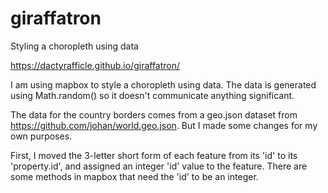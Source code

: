 # giraffatron
Styling a choropleth using data

https://dactyrafficle.github.io/giraffatron/

I am using mapbox to style a choropleth using data. The data is generated using Math.random() so it doesn't communicate anything significant.

The data for the country borders comes from a geo.json dataset from https://github.com/johan/world.geo.json. But I made some changes for my own purposes.

First, I moved the 3-letter short form of each feature from its 'id' to its 'property.id', and assigned an integer 'id' value to the feature. There are some methods in mapbox that need the 'id' to be an integer.
